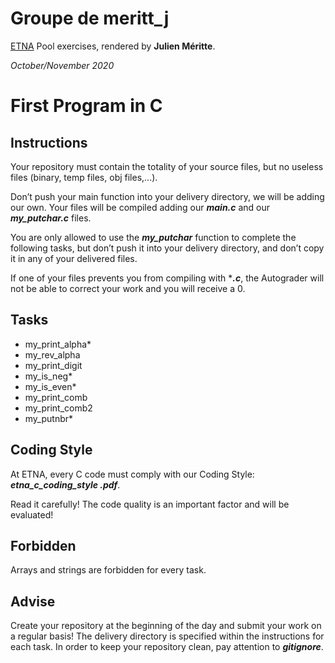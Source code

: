 # Groupe de meritt_j

[ETNA](https://etna.io) Pool exercises, rendered by **Julien Méritte**.

*October/November 2020*

# First Program in C

## Instructions

Your repository must contain the totality of your source files, but no useless files (binary, temp files, obj files,...).

Don’t push your main function into your delivery directory, we will be adding
 our own. Your files will be compiled adding our ***main.c*** and our
  ***my_putchar.c*** files.

You are only allowed to use the ***my_putchar*** function to complete the
 following tasks, but don’t push it into your delivery directory, and don’t copy it in any of your delivered files.

If one of your files prevents you from compiling with ****.c***, the Autograder
 will not be able to correct your work and you will receive a 0.

## Tasks

* my_print_alpha*
* my_rev_alpha
* my_print_digit
* my_is_neg*
* my_is_even*
* my_print_comb
* my_print_comb2
* my_putnbr*

## Coding Style

At ETNA, every C code must comply with our Coding Style: ***etna_c_coding_style
.pdf***.

Read it carefully! The code quality is an important factor and will be evaluated!

## Forbidden

Arrays and strings are forbidden for every task.

## Advise

Create your repository at the beginning of the day and submit your work on a
 regular basis! The delivery directory is specified within the instructions
  for each task. In order to keep your repository clean, pay attention to
   ***gitignore***.